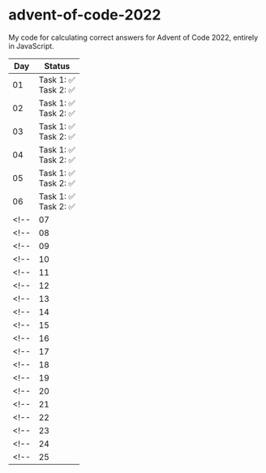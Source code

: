 # advent-of-code-2022

My code for calculating correct answers for Advent of Code 2022, entirely in JavaScript.

| Day | Status |
|-|-|
|01|Task 1:&nbsp;✅<br>Task 2:&nbsp;✅|
|02|Task 1:&nbsp;✅<br>Task 2:&nbsp;✅|
|03|Task 1:&nbsp;✅<br>Task 2:&nbsp;✅|
|04|Task 1:&nbsp;✅<br>Task 2:&nbsp;✅|
|05|Task 1:&nbsp;✅<br>Task 2:&nbsp;✅|
|06|Task 1:&nbsp;✅<br>Task 2:&nbsp;✅|
<!-- |07|| -->
<!-- |08|| -->
<!-- |09|| -->
<!-- |10|| -->
<!-- |11|| -->
<!-- |12|| -->
<!-- |13|| -->
<!-- |14|| -->
<!-- |15|| -->
<!-- |16|| -->
<!-- |17|| -->
<!-- |18|| -->
<!-- |19|| -->
<!-- |20|| -->
<!-- |21|| -->
<!-- |22|| -->
<!-- |23|| -->
<!-- |24|| -->
<!-- |25|| -->
